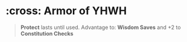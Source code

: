 # :cross: Armor of YHWH 
> __Protect__ lasts until used.
Advantage to: __Wisdom Saves__ and +2 to __Constitution Checks__
